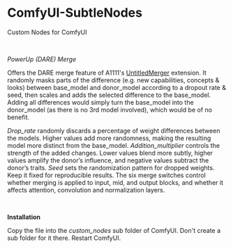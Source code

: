 # ComfyUI-SubtleNodes
Custom Nodes for ComfyUI

<br>

*PowerUp (DARE) Merge*

Offers the DARE merge feature of A1111's [UntitledMerger](https://github.com/groinge/sd-webui-untitledmerger) extension. It randomly masks parts of the difference (e.g. new capabilities, concepts & looks) between base_model and donor_model according to a dropout rate & seed, then scales and adds the selected difference to the base_model. Adding all differences would simply turn the base_model into the donor_model (as there is no 3rd model involved), which would be of no benefit.

*Drop_rate* randomly discards a percentage of weight differences between the models. Higher values add more randomness, making the resulting model more distinct from the base_model.
*Addition_multiplier* controls the strength of the added changes. Lower values blend more subtly, higher values amplify the donor’s influence, and negative values subtract the donor’s traits.
*Seed* sets the randomization pattern for dropped weights. Keep it fixed for reproducible results.
The six merge switches control whether merging is applied to input, mid, and output blocks, and whether it affects attention, convolution and normalization layers.

<br>

**Installation**

Copy the file into the *custom_nodes* sub folder of ComfyUI. Don't create a sub folder for it there. Restart ComfyUI.
